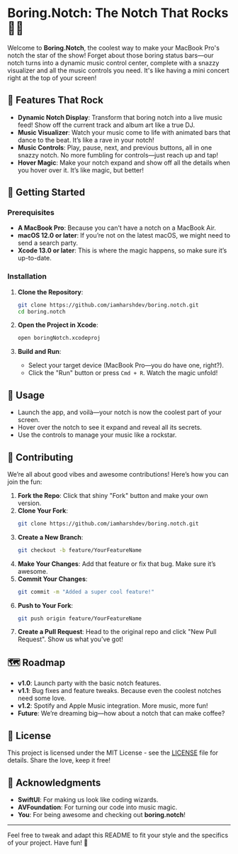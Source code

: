# Boring.Notch: The Notch That Rocks 🎸🎶

Welcome to **Boring.Notch**, the coolest way to make your MacBook Pro's notch the star of the show! Forget about those boring status bars—our notch turns into a dynamic music control center, complete with a snazzy visualizer and all the music controls you need. It's like having a mini concert right at the top of your screen!

## 🎵 Features That Rock

- **Dynamic Notch Display**: Transform that boring notch into a live music feed! Show off the current track and album art like a true DJ.
- **Music Visualizer**: Watch your music come to life with animated bars that dance to the beat. It’s like a rave in your notch!
- **Music Controls**: Play, pause, next, and previous buttons, all in one snazzy notch. No more fumbling for controls—just reach up and tap!
- **Hover Magic**: Make your notch expand and show off all the details when you hover over it. It’s like magic, but better!

## 🚀 Getting Started

### Prerequisites

- **A MacBook Pro**: Because you can't have a notch on a MacBook Air.
- **macOS 12.0 or later**: If you’re not on the latest macOS, we might need to send a search party.
- **Xcode 13.0 or later**: This is where the magic happens, so make sure it’s up-to-date.

### Installation

1. **Clone the Repository**:
   ```bash
   git clone https://github.com/iamharshdev/boring.notch.git
   cd boring.notch
   ```

2. **Open the Project in Xcode**:
   ```bash
   open boringNotch.xcodeproj
   ```

3. **Build and Run**:
    - Select your target device (MacBook Pro—you do have one, right?).
    - Click the "Run" button or press `Cmd + R`. Watch the magic unfold!

## 🎸 Usage

- Launch the app, and voilà—your notch is now the coolest part of your screen.
- Hover over the notch to see it expand and reveal all its secrets.
- Use the controls to manage your music like a rockstar.

## 🤝 Contributing

We’re all about good vibes and awesome contributions! Here’s how you can join the fun:

1. **Fork the Repo**: Click that shiny "Fork" button and make your own version.
2. **Clone Your Fork**:
   ```bash
   git clone https://github.com/iamharshdev/boring.notch.git
   ```
3. **Create a New Branch**:
   ```bash
   git checkout -b feature/YourFeatureName
   ```
4. **Make Your Changes**: Add that feature or fix that bug. Make sure it’s awesome.
5. **Commit Your Changes**:
   ```bash
   git commit -m "Added a super cool feature!"
   ```
6. **Push to Your Fork**:
   ```bash
   git push origin feature/YourFeatureName
   ```
7. **Create a Pull Request**: Head to the original repo and click "New Pull Request". Show us what you’ve got!

## 🗺️ Roadmap

- **v1.0**: Launch party with the basic notch features.
- **v1.1**: Bug fixes and feature tweaks. Because even the coolest notches need some love.
- **v1.2**: Spotify and Apple Music integration. More music, more fun!
- **Future**: We’re dreaming big—how about a notch that can make coffee?

## 📝 License

This project is licensed under the MIT License - see the [LICENSE](LICENSE) file for details. Share the love, keep it free!

## 🎉 Acknowledgments

- **SwiftUI**: For making us look like coding wizards.
- **AVFoundation**: For turning our code into music magic.
- **You**: For being awesome and checking out **boring.notch**!

---

Feel free to tweak and adapt this README to fit your style and the specifics of your project. Have fun! 🎉
